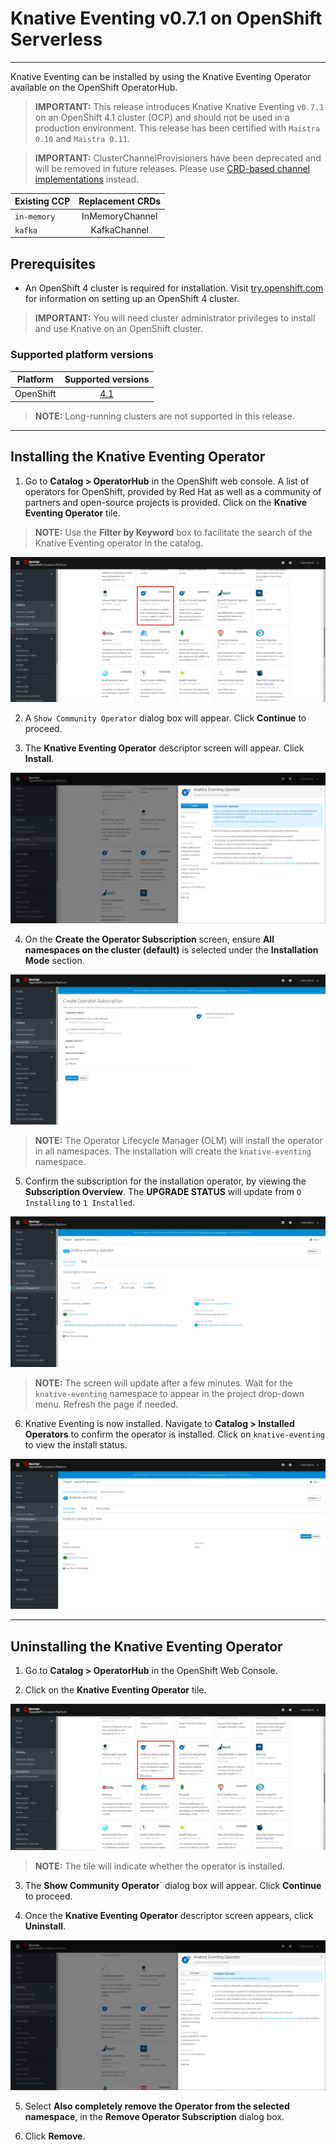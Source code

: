 # Knative Eventing v0.7.1 on OpenShift Serverless
--------

Knative Eventing can be installed by using the Knative Eventing Operator available on the OpenShift OperatorHub.

> **IMPORTANT:** This release introduces Knative Knative Eventing `v0.7.1` on an OpenShift 4.1 cluster (OCP) and should not be used in a production environment. This release has been certified with `Maistra 0.10` and `Maistra 0.11`.

> **IMPORTANT:**  ClusterChannelProvisioners have been deprecated and will be removed in future releases. Please use [CRD-based channel implementations](https://github.com/knative/eventing/releases) instead.

| Existing CCP  | Replacement CRDs|
| ------------- |:-------------:|
| `in-memory`   | InMemoryChannel
| `kafka` 	    | KafkaChannel

## Prerequisites

* An OpenShift 4 cluster is required for installation. Visit [try.openshift.com](https://try.openshift.com) for information on setting up an OpenShift 4 cluster.

> **IMPORTANT:**  You will need cluster administrator privileges to install and use Knative on an OpenShift cluster.

### Supported platform versions

| Platform        | Supported versions           |
| ------------- |:-------------:|
| OpenShift      | [4.1](https://try.openshift.com/)          |

> **NOTE:**  Long-running clusters are not supported in this release.


--------
## Installing the Knative Eventing Operator

1. Go to **Catalog > OperatorHub** in the OpenShift web console. A list of operators for OpenShift, provided by Red Hat as well as a community of partners and open-source projects is provided. Click on the **Knative Eventing Operator** tile. 

> **NOTE:** Use the **Filter by Keyword** box to facilitate the search of the Knative Eventing operator in the catalog.

![ESO Tile](/images/knative-eventing-tile-highlighted.png)

2. A `Show Community Operator` dialog box will appear. Click **Continue** to proceed.

3. The **Knative Eventing Operator** descriptor screen will appear. Click **Install**.

![ESO Install Screen](/images/knative-eventing-operator-screen.png)

4. On the **Create the Operator Subscription** screen, ensure  **All namespaces on the cluster (default)** is selected under the **Installation Mode** section.

![ESO Namespaces Default](/images/knative-eventing-namespaces-default.png)

> **NOTE:** The Operator Lifecycle Manager (OLM) will install the operator in all namespaces. The installation will create the `knative-eventing` namespace.

5. Confirm the subscription for the installation operator, by viewing the **Subscription Overview**. The **UPGRADE STATUS** will update from `O Installing` to `1 Installed`.

![ESO Upgrade Status](/images/knative-eventing-installed-sub.png)

> **NOTE:** The screen will update after a few minutes. Wait for the `knative-eventing` namespace to appear in the project drop-down menu. Refresh the page if needed.

6. Knative Eventing is now installed. Navigate to **Catalog > Installed Operators** to confirm the operator is installed. Click on `knative-eventing` to view the install status.

![ESO installed](/images/knative-eventing-installed-operator.png)


---------
## Uninstalling the Knative Eventing Operator

1. Go to **Catalog > OperatorHub** in the OpenShift Web Console.

2. Click on the **Knative Eventing Operator** tile.

![ESO Uninstall Tile](/images/knative-eventing-uninstall-tile.png)

> **NOTE:** The tile will indicate whether the operator is installed.

3. The **Show Community Operator**` dialog box will appear. Click **Continue** to proceed.

4. Once the **Knative Eventing Operator** descriptor screen appears, click **Uninstall**.

![ESO Uninstall](/images/knative-eventing-uninstall-operator.png)

5. Select **Also completely remove the Operator from the selected namespace**, in the **Remove Operator Subscription** dialog box.

6. Click **Remove**.
